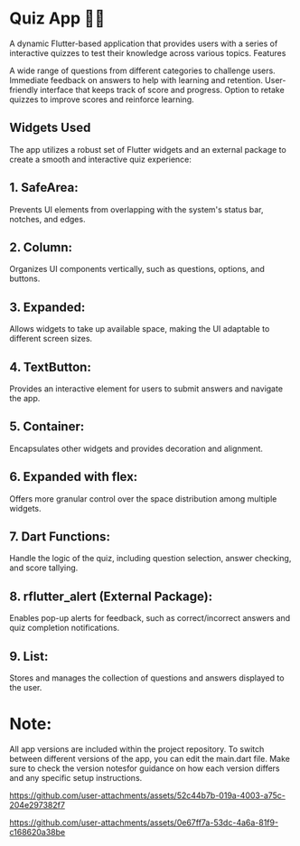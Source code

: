 # Quiz App 🧠✨

A dynamic Flutter-based application that provides users with a series of interactive quizzes to test their knowledge across various topics.
Features

A wide range of questions from different categories to challenge users. Immediate feedback on answers to help with learning and retention. User-friendly interface that keeps track of score and progress. Option to retake quizzes to improve scores and reinforce learning.

## Widgets Used

The app utilizes a robust set of Flutter widgets and an external package to create a smooth and interactive quiz experience:
## 1. SafeArea:

Prevents UI elements from overlapping with the system's status bar, notches, and edges.
## 2. Column:

Organizes UI components vertically, such as questions, options, and buttons.
## 3. Expanded:

Allows widgets to take up available space, making the UI adaptable to different screen sizes.
## 4. TextButton:

Provides an interactive element for users to submit answers and navigate the app.
## 5. Container:

Encapsulates other widgets and provides decoration and alignment.
## 6. Expanded with flex:

Offers more granular control over the space distribution among multiple widgets.
## 7. Dart Functions:

Handle the logic of the quiz, including question selection, answer checking, and score tallying.
## 8. rflutter_alert (External Package):

Enables pop-up alerts for feedback, such as correct/incorrect answers and quiz completion notifications.
## 9. List:

Stores and manages the collection of questions and answers displayed to the user.

# Note: 

All app versions are included within the project repository. To switch between different versions of the app, you can edit the main.dart file. Make sure to check the version notesfor guidance on how each version differs and any specific setup instructions.


https://github.com/user-attachments/assets/52c44b7b-019a-4003-a75c-204e297382f7


https://github.com/user-attachments/assets/0e67ff7a-53dc-4a6a-81f9-c168620a38be






